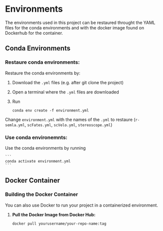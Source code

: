 # Environments

The environments used in this project can be restaured throught the YAML files for the conda environments and with the docker image found on Dockerhub for the container.

## Conda Environments

### Restaure conda environments:
Restaure the conda environments by:

1. Download the `.yml` files (e.g. after git clone the project)
2. Open a terminal where the `.yml` files are downloaded
3. Run

    ```
    conda env create -f environment.yml
    ```

Change `environment.yml` with the names of the `.yml` to restaure (`r-semla.yml`, `scFates.yml`, `scVelo.yml`, `stereoscope.yml`)

### Use conda environemnts:

Use the conda environments by running

    ```
    conda activate environment.yml
    ```



## Docker Container

### Building the Docker Container

You can also use Docker to run your project in a containerized environment.

1. **Pull the Docker Image from Docker Hub:**

   ```bash
   docker pull yourusername/your-repo-name:tag
   ```
